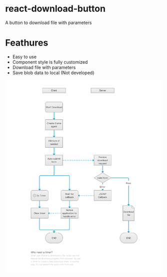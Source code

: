 # react-download-button
A button to download file with parameters

# Feathures

- Easy to use
- Component style is fully customized
- Download file with parameters
- Save blob data to local (Not developed)

![FLow Graph](https://github.com/zivyuan/react-download-button/raw/master/resources/flow-en.png)
